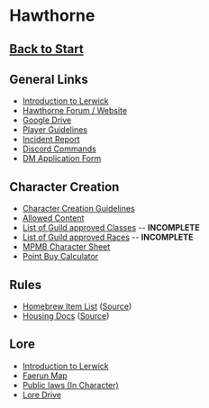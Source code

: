 # Hawthorne

## [Back to Start](../)

## General Links
 - [Introduction to Lerwick](https://drive.google.com/file/d/0Bz9v55gwZUzOLUgtZmhuMXVWNlE/view?usp=sharing)
 - [Hawthorne Forum / Website](http://www.hawthorne-ag.com)
 - [Google Drive](https://drive.google.com/drive/folders/0B2GdG4W6UnS3MmxlbXpCX2lUNFE)
 - [Player Guidelines](https://drive.google.com/open?id=1Ww1mikepCc7AWl8xo3trUQc0ly5q5FpB)
 - [Incident Report](https://docs.google.com/forms/d/1iFisYRj1yElJtN5GEKk67KR6Q-vNtvZJgT6LZy37gtY/edit?usp=sharing)
 - [Discord Commands](https://docs.google.com/document/d/1n6klULSVvUypiT8Fwb4TPszYr4Pv0btfjW9RaWF2ac8/edit?usp=sharing)
 - [DM Application Form](https://docs.google.com/forms/d/e/1FAIpQLSf1pAeoEoQ-s7QTA2MMlqUVlwZW28Fx3LrgakZcMOzsKLUhBQ/viewform)

## Character Creation
 - [Character Creation Guidelines](https://docs.google.com/document/d/1ZmwGOPEAKjG91jxVY_RwqYkRo1Vz5lGPULn4ph0es24/edit)
 - [Allowed Content](https://docs.google.com/spreadsheets/d/1LFISBrbF61UpgG3ysOONz1L89Wo7ecj4meWIdmq3mas/edit?usp=sharing)
 - [List of Guild approved Classes](classes) -- **INCOMPLETE**
 - [List of Guild approved Races](races) -- **INCOMPLETE**
 - [MPMB Character Sheet](https://drive.google.com/open?id=0B9kN5-pEeW9pbGJ1SjltMG5DdVU)
 - [Point Buy Calculator](http://chicken-dinner.com/5e/5e-point-buy.html)

## Rules
 - [Homebrew Item List](homebrew) ([Source](https://docs.google.com/document/d/1OLbek7ZOng-ecG3ACTC3TWaN8Sluw4yyj7O0ERnWCXI/edit#))
 - [Housing Docs](housing) ([Source](https://docs.google.com/document/d/1Elgc2YzDme3zxIBmrnkai7NmIYs5QIZNLJUiSlSioJI/edit))

## Lore
 - [Introduction to Lerwick](https://drive.google.com/file/d/0Bz9v55gwZUzOLUgtZmhuMXVWNlE/view?usp=sharing)
 - [Faerun Map](http://loremaps.azurewebsites.net/Maps/Faerun)
 - [Public laws (In Character)](https://cdn.discordapp.com/attachments/343427218250399745/377835247611412480/Public_Laws.pdf)
 - [Lore Drive](https://drive.google.com/drive/folders/0B6xzT311Kcktb01qeWtmLS1EYkk)

